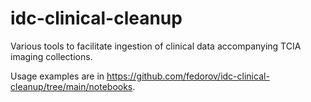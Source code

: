 # idc-clinical-cleanup

Various tools to facilitate ingestion of clinical data accompanying TCIA imaging collections.

Usage examples are in https://github.com/fedorov/idc-clinical-cleanup/tree/main/notebooks.
